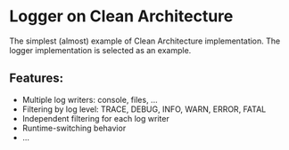 # Logger on Clean Architecture

The simplest (almost) example of Clean Architecture implementation.
The logger implementation is selected as an example.

## Features:
- Multiple log writers: console, files, ...
- Filtering by log level: TRACE, DEBUG, INFO, WARN, ERROR, FATAL
- Independent filtering for each log writer
- Runtime-switching behavior
- ...

